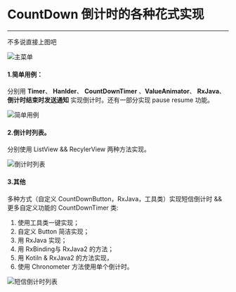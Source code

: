 # CountDown 倒计时的各种花式实现

---
不多说直接上图吧

![主菜单][1]

#### 1.简单用例：
分别用 **Timer**、 **Hanlder**、 **CountDownTimer** 、**ValueAnimator**、 **RxJava**、**倒计时结束时发送通知** 实现倒计时。还有一部分实现 pause resume 功能。

![简单用例][2]

#### 2.倒计时列表。
分别使用 ListView && RecylerView 两种方法实现。

![倒计时列表][3]

#### 3.其他
多种方式（自定义 CountDownButton，RxJava，工具类）实现短信倒计时 && 更多自定义功能的 CountDownTimer 类:

1. 使用工具类一键实现；
2. 自定义 Button 简洁实现；
3. 用 RxJava 实现；
4. 用 RxBinding与 RxJava2 的方法；
5. 用 Kotiln & RxJava2 的方法实现，
6. 使用 Chronometer 方法使用单个倒计时。

![短信倒计时列表][4]


  [1]: http://oihnadz1x.bkt.clouddn.com/countdown_menu.png?imageView2/3/w/360/h/640/interlace/1
  [2]: http://oihnadz1x.bkt.clouddn.com/countTime_github_02?imageView2/3/w/360/h/640/interlace/1
  [3]: http://oihnadz1x.bkt.clouddn.com/countdown_recylerview.png?imageView2/3/w/360/h/640/interlace/1
  [4]: http://oihnadz1x.bkt.clouddn.com/countdown_sms.png?imageView2/3/w/360/h/640/interlace/1
